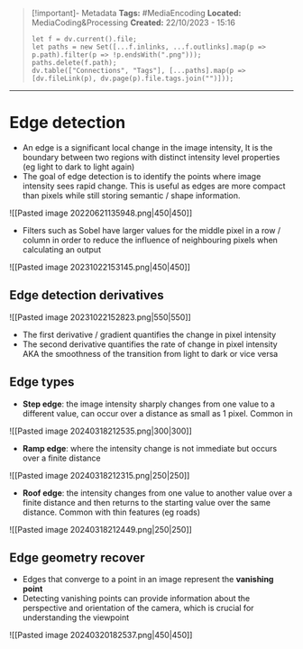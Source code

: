 > [!important]- Metadata
> **Tags:** #MediaEncoding 
> **Located:** MediaCoding&Processing
> **Created:** 22/10/2023 - 15:16
> ```dataviewjs
> let f = dv.current().file;
> let paths = new Set([...f.inlinks, ...f.outlinks].map(p => p.path).filter(p => !p.endsWith(".png")));
> paths.delete(f.path);
> dv.table(["Connections", "Tags"], [...paths].map(p => [dv.fileLink(p), dv.page(p).file.tags.join("")]));
> ```

___
# Edge detection
- An edge is a significant local change in the image intensity, It is the boundary between two regions with distinct intensity level properties (eg light to dark to light again)
- The goal of edge detection is to identify the points where image intensity sees rapid change. This is useful as edges are more compact than pixels while still storing semantic / shape information.

![[Pasted image 20220621135948.png|450|450]]

- Filters such as Sobel have larger values for the middle pixel in a row / column in order to reduce the influence of neighbouring pixels when calculating an output

![[Pasted image 20231022153145.png|450|450]]
## Edge detection derivatives 
![[Pasted image 20231022152823.png|550|550]]

- The first derivative / gradient quantifies the change in pixel intensity 
- The second derivative quantifies the rate of change in pixel intensity AKA the smoothness of the transition from light to dark or vice versa 


## Edge types 
- **Step edge**: the image intensity sharply changes from one value to a different value, can occur over a distance as small as 1 pixel. Common in 


![[Pasted image 20240318212535.png|300|300]]
- **Ramp edge**: where the intensity change is not immediate but occurs over a finite distance

![[Pasted image 20240318212315.png|250|250]]

- **Roof edge**: the intensity changes from one value to another value over a finite distance and then returns to the starting value over the same distance. Common with thin features (eg roads)

![[Pasted image 20240318212449.png|250|250]]

## Edge geometry recover 
- Edges that converge to a point in an image represent the **vanishing point**
- Detecting vanishing points can provide information about the perspective and orientation of the camera, which is crucial for understanding the viewpoint

![[Pasted image 20240320182537.png|450|450]]